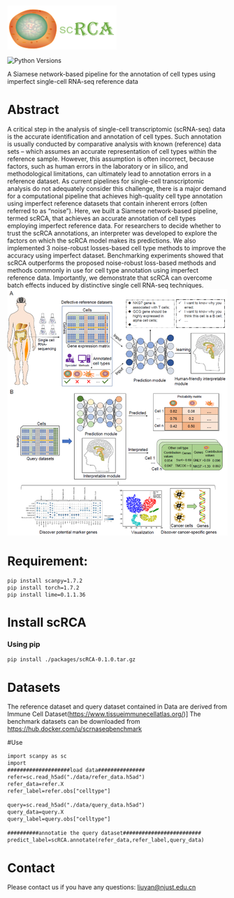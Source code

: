 <p align="left"><img src="https://github.com/LMC0705/scRCA/blob/main/scRCA_log.png" width="250" height="100"></p>

![Python Versions](https://img.shields.io/badge/python-3.6+-brightgreen.svg)

A Siamese network-based pipeline for the annotation of cell types using imperfect single-cell RNA-seq reference data

# Abstract
A critical step in the analysis of single-cell transcriptomic (scRNA-seq) data is the accurate identification and annotation of cell types. Such annotation is usually conducted by comparative analysis with known (reference) data sets – which assumes an accurate representation of cell types within the reference sample. However, this assumption is often incorrect, because factors, such as human errors in the laboratory or in silico, and methodological limitations, can ultimately lead to annotation errors in a reference dataset. As current pipelines for single-cell transcriptomic analysis do not adequately consider this challenge, there is a major demand for a computational pipeline that achieves high-quality cell type annotation using imperfect reference datasets that contain inherent errors (often referred to as “noise”). Here, we built a Siamese network-based pipeline, termed scRCA, that achieves an accurate annotation of cell types employing imperfect reference data. For researchers to decide whether to trust the scRCA annotations, an interpreter was developed to explore the factors on which the scRCA model makes its predictions. We also implemented 3 noise-robust losses-based cell type methods to improve the accuracy using imperfect dataset. Benchmarking experiments showed that scRCA outperforms the proposed noise-robust loss-based methods and methods commonly in use for cell type annotation using imperfect reference data. Importantly, we demonstrate that scRCA can overcome batch effects induced by distinctive single cell RNA-seq techniques. 
![image](https://github.com/LMC0705/scRCA/blob/main/figure.png)

# Requirement:
```console
pip install scanpy=1.7.2
pip install torch=1.7.2
pip install lime=0.1.1.36
```
# Install scRCA
### Using pip 
```console
pip install ./packages/scRCA-0.1.0.tar.gz
```

# Datasets
The reference dataset and query dataset contained in Data are derived from Immune Cell Dataset(https://www.tissueimmunecellatlas.org/)]
The benchmark datasets can be downloaded from https://hub.docker.com/u/scrnaseqbenchmark

#Use
```console
import scanpy as sc
import 
####################load data###############
refer=sc.read_h5ad("./data/refer_data.h5ad")
refer_data=refer.X
refer_label=refer.obs["celltype"]

query=sc.read_h5ad("./data/query_data.h5ad")
query_data=query.X
query_label=query.obs["celltype"]

##########annotatie the query dataset#########################
predict_label=scRCA.annotate(refer_data,refer_label,query_data)
```

# Contact
Please contact us if you have any questions: liuyan@njust.edu.cn
